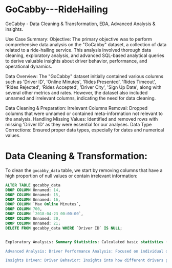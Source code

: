 # GoCabby---RideHailing
GoCabby - Data Cleaning &amp; Transformation, EDA, Advanced Analysis &amp; insights.

Use Case Summary: Objective: The primary objective was to perform comprehensive data analysis on the "GoCabby" dataset, a collection of data related to a ride-hailing service. This analysis involved thorough data cleaning, exploratory analysis, and advanced SQL-based analytical queries to derive valuable insights about driver behavior, performance, and operational dynamics.

Data Overview: The "GoCabby" dataset initially contained various columns such as 'Driver ID', 'Online Minutes', 'Rides Presented', 'Rides Timeout', 'Rides Rejected', 'Rides Accepted', 'Driver City', 'Sign Up Date', along with several other metrics and rates. However, the dataset also included unnamed and irrelevant columns, indicating the need for data cleaning.

Data Cleaning & Preparation: Irrelevant Columns Removal: Dropped columns that were unnamed or contained meta-information not relevant to the analysis. Handling Missing Values: Identified and removed rows with missing 'Driver ID' as they were essential for our analyses. Data Type Corrections: Ensured proper data types, especially for dates and numerical values.

# Data Cleaning & Transformation:

To clean the `gocabby_data` table, we start by removing columns that have a high proportion of null values or contain irrelevant information:

```sql
ALTER TABLE gocabby_data
DROP COLUMN Unnamed: 14,
DROP COLUMN Unnamed: 15,
DROP COLUMN Unnamed: 16,
DROP COLUMN `Max Online Minutes`,
DROP COLUMN 700,
DROP COLUMN `2018-04-23 00:00:00`,
DROP COLUMN Unnamed: 20,
DROP COLUMN Unnamed: 21;
DELETE FROM gocabby_data WHERE `Driver ID` IS NULL;


Exploratory Analysis: Summary Statistics: Calculated basic statistics (mean, min, max) for numeric columns like 'Online Minutes' and 'Rides Presented'. Unique Value Counts: Analyzed the distribution of categorical data like 'Driver City'. Date Range Analysis: Examined the range of 'Sign up Date' to understand the dataset's time frame.

Advanced Analysis: Driver Performance Analysis: Focused on individual driver metrics, calculating averages and sums of online minutes, rides presented/accepted/rejected, and rejection rates. City-wise Analysis: Explored operational differences across cities, looking at metrics like total drivers and average online minutes per city. Time Analysis: Investigated trends over time, such as changes in driver performance metrics across different years. Driver Engagement Analysis: Assessed the relationship between driver tenure and performance, categorizing drivers based on their tenure and comparing their average metrics. Ride Request Analysis: Analyzed the behavior of drivers in response to ride requests, focusing on averages of rides presented, accepted, rejected, and timeout. Peak Performance Analysis: Identified top-performing drivers based on acceptance rate, rejection rate, and online minutes. Hourly Ride Analysis: (Hypothetical) Assessed busiest hours for drivers by counting rides per hour, assuming timestamp data was available. Longevity Analysis: Correlated driver tenure with performance metrics. Demand-Supply Gap Analysis: Evaluated the gap between rides presented and accepted in different cities, indicating potential demand-supply issues. Rejection Reasons Analysis: (Hypothetical) Explored common reasons for ride rejections, assuming detailed rejection data was available.

Insights Driven: Driver Behavior: Insights into how different drivers perform and respond to ride requests, including variations in acceptance and rejection behaviors. Operational Insights: Understanding of city-wise operational differences and potential areas for improvement, such as addressing demand-supply gaps. Temporal Trends: Identification of trends over time, offering a view of how driver engagement and performance have evolved. Performance Benchmarking: Ability to identify top-performing drivers and understand the characteristics of high performance. Strategic Decision Making: The analysis provides a data-driven foundation for making strategic decisions to enhance operational efficiency and driver engagement. In summary, the comprehensive SQL-based analysis of the "GoCabby" dataset provided multi-dimensional insights into driver performance, operational efficiency, and customer engagement, which are crucial for strategic decision-making in the ride-hailing service domain.
